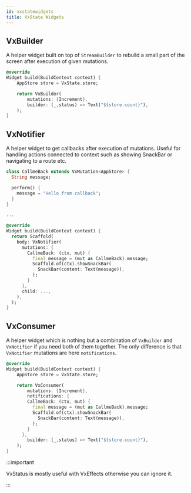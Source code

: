 ```yaml
---
id: vxstatewidgets
title: VxState Widgets
---
```


## VxBuilder

A helper widget built on top of `StreamBuilder` to rebuild a small part of the screen after execution of given mutations.

```dart
@override
Widget build(BuildContext context) {
    AppStore store = VxState.store;

    return VxBuilder(
        mutations: {Increment},
        builder: (_,status) => Text("${store.count}"),
    );
}
```

## VxNotifier

A helper widget to get callbacks after execution of mutations. Useful for handling actions connected to context such as showing SnackBar or navigating to a route etc.

```dart
class CallmeBack extends VxMutation<AppStore> {
  String message;

  perform() {
    message = "Hello from callback";
  }
}

...

@override
Widget build(BuildContext context) {
  return Scaffold(
    body: VxNotifier(
      mutations: {
        CallmeBack: (ctx, mut) {
          final message = (mut as CallmeBack).message;
          Scaffold.of(ctx).showSnackBar(
            SnackBar(content: Text(message)),
          );
        }
      },
      child: ...,
    ),
  );
}
```

## VxConsumer

A helper widget which is nothing but a combination of `VxBuilder` and `VxNotifier` if you need both of them together. The only difference is that `VxNotifier` mutations are here `notifications`.

```dart
@override
Widget build(BuildContext context) {
    AppStore store = VxState.store;

    return VxConsumer(
        mutations: {Increment},
        notifications: {
        CallmeBack: (ctx, mut) {
          final message = (mut as CallmeBack).message;
          Scaffold.of(ctx).showSnackBar(
            SnackBar(content: Text(message)),
          );
        }
      },
        builder: (_,status) => Text("${store.count}"),
    );
}
```

:::important

VxStatus is mostly useful with VxEffects otherwise you can ignore it.

:::
